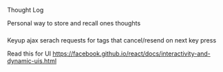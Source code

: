 Thought Log

Personal way to store and recall ones thoughts

###

Keyup ajax serach requests for tags that cancel/resend on next key press

Read this for UI
https://facebook.github.io/react/docs/interactivity-and-dynamic-uis.html
